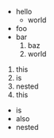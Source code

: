 - hello
  - world
- foo
- bar
  1. baz
  2. world  

1. this
  1. is
  2. nested
2. this
  - is
  - also
  - nested
